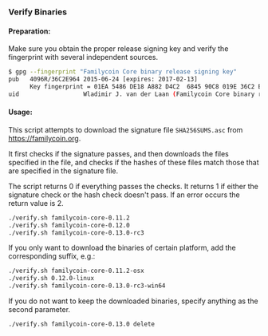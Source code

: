 ### Verify Binaries

#### Preparation:

Make sure you obtain the proper release signing key and verify the fingerprint with several independent sources.

```sh
$ gpg --fingerprint "Familycoin Core binary release signing key"
pub   4096R/36C2E964 2015-06-24 [expires: 2017-02-13]
      Key fingerprint = 01EA 5486 DE18 A882 D4C2  6845 90C8 019E 36C2 E964
uid                  Wladimir J. van der Laan (Familycoin Core binary release signing key) <laanwj@gmail.com>
```

#### Usage:

This script attempts to download the signature file `SHA256SUMS.asc` from https://familycoin.org.

It first checks if the signature passes, and then downloads the files specified in the file, and checks if the hashes of these files match those that are specified in the signature file.

The script returns 0 if everything passes the checks. It returns 1 if either the signature check or the hash check doesn't pass. If an error occurs the return value is 2.


```sh
./verify.sh familycoin-core-0.11.2
./verify.sh familycoin-core-0.12.0
./verify.sh familycoin-core-0.13.0-rc3
```

If you only want to download the binaries of certain platform, add the corresponding suffix, e.g.:

```sh
./verify.sh familycoin-core-0.11.2-osx
./verify.sh 0.12.0-linux
./verify.sh familycoin-core-0.13.0-rc3-win64
```

If you do not want to keep the downloaded binaries, specify anything as the second parameter.

```sh
./verify.sh familycoin-core-0.13.0 delete
```
